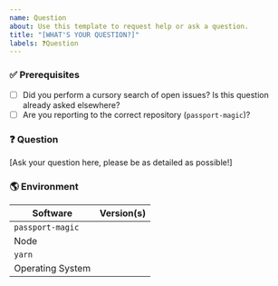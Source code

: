 ```yaml
---
name: Question
about: Use this template to request help or ask a question.
title: "[WHAT'S YOUR QUESTION?]"
labels: ❓Question
---
```


### ✅ Prerequisites

- [ ] Did you perform a cursory search of open issues? Is this question already asked elsewhere?
- [ ] Are you reporting to the correct repository (`passport-magic`)?

### ❓ Question

[Ask your question here, please be as detailed as possible!]

### 🌎 Environment

| Software         | Version(s) |
| ---------------- | ---------- |
| `passport-magic` |
| Node             |
| `yarn`           |
| Operating System |
